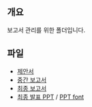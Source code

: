 ## 개요
보고서 관리를 위한 폴더입니다.</br>

## 파일
- [제안서](https://github.com/BJ-Lim/SystemProgramming/blob/master/reports/proposal.md)
- [중간 보고서](https://github.com/BJ-Lim/SystemProgramming/blob/master/reports/%5B506489%20SP%5D%20Project%20Week%202%20-%20Report%20(5%EC%A1%B0)%20v1.pdf)
- [최종 보고서](https://github.com/BJ-Lim/SystemProgramming/blob/master/reports/%5B506489%20SP%5D%20Project%20Week%203%20-%20Final%20Report%20(5%EC%A1%B0)%20v1.pdf)
- [최종 발표 PPT](https://github.com/BJ-Lim/SystemProgramming/blob/master/reports/%EC%8B%9C%EC%8A%A4%ED%85%9C%ED%94%84%EB%A1%9C%EA%B7%B8%EB%9E%98%EB%B0%8D_%EC%B5%9C%EC%A2%85%EB%B0%9C%ED%91%9C_5%EC%A1%B0.pptx) / [PPT font](http://www.seoul.go.kr/upload/seoul/font/WIN_seoul_font.zip)
